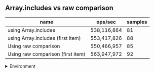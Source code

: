 ## Array.includes vs raw comparison

|name|ops/sec|samples|
|-|-|-|
|using Array.includes|538,116,864|81|
|using Array.includes (first item)|553,417,826|88|
|Using raw comparison|550,466,957|85|
|Using raw comparison (first item)|563,947,972|92|


<details>
<summary>Environment</summary>

* __Machine:__ linux x64 | 2 vCPUs | 6.8GB Mem
* __Run:__ Tue Oct 10 2023 20:56:39 GMT+0000 (Coordinated Universal Time)
</details>

<!--
{"environment":{"platform":"linux","arch":"x64","cpus":2,"totalMemory":6.759754180908203},"benchmarks":"[{\"timeStamp\":1696971383526,\"currentTarget\":{\"0\":{\"name\":\"using Array.includes\",\"options\":{\"async\":false,\"defer\":false,\"delay\":0.005,\"initCount\":1,\"maxTime\":5,\"minSamples\":5,\"minTime\":0.05},\"async\":false,\"defer\":false,\"delay\":0.005,\"initCount\":1,\"maxTime\":5,\"minSamples\":5,\"minTime\":0.05,\"id\":1,\"stats\":{\"moe\":3.861806252826359e-11,\"rme\":2.0781030716130764,\"sem\":1.97030931266651e-11,\"deviation\":1.773278381399859e-10,\"mean\":1.8583323924490074e-9,\"sample\":[2.7917858456614603e-9,2.183722758936738e-9,2.268505711214923e-9,2.4907210965854123e-9,2.1066994601143493e-9,1.9072312372191734e-9,1.8521038507967832e-9,1.898053801688345e-9,1.7587130337501725e-9,2.13848867103296e-9,1.801770512130351e-9,2.1310940244392096e-9,2.0728341402716176e-9,1.7559546366293121e-9,1.878953759224426e-9,1.8437480186705525e-9,1.781441136307184e-9,1.7757028234453554e-9,1.81309741323891e-9,1.809064252943712e-9,1.9000347565638163e-9,1.8193402669685491e-9,1.7262044261569108e-9,1.834850530897128e-9,1.7315767443286488e-9,1.8943001615603503e-9,1.8016026247816887e-9,1.8003170919191915e-9,1.8168259172444193e-9,1.8911791843285226e-9,1.838796426946633e-9,1.7737888713776956e-9,1.914885460709598e-9,1.8685762368660893e-9,1.9378802789820446e-9,1.924922076106185e-9,1.7760711811448855e-9,1.844319980234945e-9,1.8772517018418926e-9,1.919089143889627e-9,1.7726546080033898e-9,1.885834363450707e-9,1.792634966686341e-9,1.85540492996233e-9,1.896957087585618e-9,1.983261228554345e-9,1.7874848266494974e-9,1.7629846002780252e-9,1.7648750392352013e-9,1.8287516998483385e-9,1.826012247569686e-9,1.854489373189561e-9,1.7389105132191178e-9,1.729248582823843e-9,1.7116506472204235e-9,1.7063565573168882e-9,1.6848470550364706e-9,1.7492445887993939e-9,2.0686872219501613e-9,1.858917528085235e-9,1.6941388640101966e-9,1.7747654946553188e-9,1.6844891274939173e-9,1.7482779461003377e-9,1.723178516529908e-9,1.710545165410126e-9,1.7017516602590072e-9,1.7252289028307679e-9,1.7161443679867605e-9,2.0008678712149626e-9,1.8921749872137254e-9,1.9146386932087797e-9,2.0761060207022758e-9,1.788385557180712e-9,1.7469166188390365e-9,1.7336176556185204e-9,1.7035812907877646e-9,1.7010960825115505e-9,1.82110781735323e-9,1.7316810254359818e-9,1.7255232104123943e-9],\"variance\":3.144516217940104e-20},\"times\":{\"cycle\":0.05555910802843896,\"elapsed\":5.744,\"period\":1.8583323924490074e-9,\"timeStamp\":1696971377782},\"running\":false,\"count\":29897293,\"cycles\":9,\"hz\":538116864.3797613},\"1\":{\"name\":\"using Array.includes (first item)\",\"options\":{\"async\":false,\"defer\":false,\"delay\":0.005,\"initCount\":1,\"maxTime\":5,\"minSamples\":5,\"minTime\":0.05},\"async\":false,\"defer\":false,\"delay\":0.005,\"initCount\":1,\"maxTime\":5,\"minSamples\":5,\"minTime\":0.05,\"id\":2,\"stats\":{\"moe\":2.045498454988125e-11,\"rme\":1.132015307231743,\"sem\":1.043621660708227e-11,\"deviation\":9.790038969357937e-11,\"mean\":1.806952999593473e-9,\"sample\":[1.8775942808649157e-9,1.9431822970424838e-9,1.8108407957338118e-9,1.8454273634234503e-9,1.770276351158548e-9,1.8428023824849326e-9,1.7618519546589938e-9,2.0188430169280665e-9,1.838682967324288e-9,1.7845771616333562e-9,1.7872196072121895e-9,1.7879791265698883e-9,1.7862571270344688e-9,1.7619534875679235e-9,1.8252396041903517e-9,1.8282565770557957e-9,1.8232096459973407e-9,1.8003797919400678e-9,1.7661652486029394e-9,1.7688246960360847e-9,1.7570684074958806e-9,1.7874911087362595e-9,1.805924819560157e-9,1.8756079131035236e-9,1.8981314667278e-9,1.7651545919784351e-9,1.7573004287892022e-9,1.7817217434426281e-9,1.7553999371926155e-9,1.7166084453188512e-9,1.7529518986475974e-9,1.7331035828563694e-9,1.801198296499148e-9,1.7656096606213696e-9,1.785334372174465e-9,1.7476216203416841e-9,1.8394988781604536e-9,1.786149271771988e-9,1.7276931838892078e-9,1.727152110594967e-9,1.7736284396486193e-9,1.7239492879965057e-9,1.7639564497616569e-9,1.8340483353688568e-9,1.7787984098369872e-9,1.7802545753022166e-9,1.7924981745748052e-9,1.811782072202175e-9,1.7677404226837457e-9,1.7747606157287847e-9,1.999437418699989e-9,1.7460118262638067e-9,1.7199515709176895e-9,1.6995555691223721e-9,2.357070735188724e-9,1.7066225187016955e-9,1.7583923887843231e-9,2.0113337171154197e-9,1.7947625601326603e-9,1.7301779597111636e-9,1.8193233000267615e-9,1.6985469304852904e-9,1.7466363933692689e-9,1.738390477777972e-9,1.7892986917287924e-9,1.7431596442749511e-9,1.771627927931749e-9,1.9677863509594223e-9,1.7798604845132506e-9,1.7360025213795086e-9,1.7939443207826883e-9,1.919366285980531e-9,2.151597642388592e-9,1.90936700035358e-9,1.722760302727185e-9,1.950666646316442e-9,1.7779701846271931e-9,1.8452800230469638e-9,1.7972406564497184e-9,1.8641063411913145e-9,1.7428457409422823e-9,1.7611443781997124e-9,1.7790889683000382e-9,1.7452770807250563e-9,1.7221992577133003e-9,1.8050290259555206e-9,1.8370908832472976e-9,1.775238233726497e-9],\"variance\":9.584486302154702e-21},\"times\":{\"cycle\":0.05410439927089463,\"elapsed\":5.513,\"period\":1.806952999593473e-9,\"timeStamp\":1696971383544},\"running\":false,\"count\":29942339,\"cycles\":6,\"hz\":553417825.6019826},\"2\":{\"name\":\"Using raw comparison\",\"options\":{\"async\":false,\"defer\":false,\"delay\":0.005,\"initCount\":1,\"maxTime\":5,\"minSamples\":5,\"minTime\":0.05},\"async\":false,\"defer\":false,\"delay\":0.005,\"initCount\":1,\"maxTime\":5,\"minSamples\":5,\"minTime\":0.05,\"id\":3,\"stats\":{\"moe\":2.495954634322969e-11,\"rme\":1.373940553217305,\"sem\":1.2734462420015149e-11,\"deviation\":1.1740594242105523e-10,\"mean\":1.8166394670266378e-9,\"sample\":[1.765222125699439e-9,1.7368895304249313e-9,2.0037941878819627e-9,2.0921887870225367e-9,1.7855464653329902e-9,1.7488936907915534e-9,1.8406571966621505e-9,1.9415648185881413e-9,1.961940920439567e-9,1.8023355320446215e-9,1.789859494449794e-9,1.742132936062979e-9,1.7219784319357541e-9,1.7661708030160618e-9,1.7115934406593958e-9,1.7227503302925865e-9,1.7811158093386576e-9,1.9061812634289486e-9,1.8071531310662666e-9,1.7662490129817323e-9,1.7762395199921163e-9,1.7873692401633201e-9,1.9254448540341907e-9,1.765242484727889e-9,1.6902986860304519e-9,1.746568562651914e-9,1.7306320259454018e-9,1.8487874152351928e-9,2.0904427230356468e-9,1.743047922088831e-9,1.7156057602754373e-9,1.7615982083724186e-9,1.7801016090044544e-9,1.7997461950168685e-9,1.8346814603558558e-9,1.8843116794801816e-9,1.793913064430791e-9,1.8143340580920252e-9,1.8757209296410686e-9,1.8134806789952617e-9,1.7904660487309582e-9,2.0310504159637442e-9,1.7452901672991155e-9,1.7033872791630594e-9,1.736510494895972e-9,1.7948564517054854e-9,1.6862298346119301e-9,1.7025188582613217e-9,1.7251854318358379e-9,1.7683718889623777e-9,2.4557087891694633e-9,1.7619018633908798e-9,1.7126978508197404e-9,1.7495001526178435e-9,1.755114745433371e-9,1.8385878215782804e-9,1.8416263401289943e-9,1.8641146008410925e-9,2.008377699075131e-9,1.7571690588905392e-9,1.660897881719817e-9,1.7146002069737074e-9,1.7063269062979285e-9,1.7689795860671171e-9,1.953106557507533e-9,1.8707729134340098e-9,1.9972805224292746e-9,1.814326010076807e-9,1.802508877496917e-9,1.964497674600791e-9,1.9512075040552223e-9,1.8330854875920471e-9,1.7358895869846077e-9,1.811175232696799e-9,1.7312393500256719e-9,1.7102505158654852e-9,1.8133616542202152e-9,1.8518218461956939e-9,1.7929045550266758e-9,1.7774015413444414e-9,1.797135348875275e-9,1.7615848040318854e-9,1.9945392800546346e-9,1.7818503135023494e-9,1.817159761124837e-9],\"variance\":1.3784155315776133e-20},\"times\":{\"cycle\":0.05500464940938356,\"elapsed\":5.391,\"period\":1.8166394670266378e-9,\"timeStamp\":1696971389057},\"running\":false,\"count\":30278242,\"cycles\":6,\"hz\":550466957.3411491},\"3\":{\"name\":\"Using raw comparison (first item)\",\"options\":{\"async\":false,\"defer\":false,\"delay\":0.005,\"initCount\":1,\"maxTime\":5,\"minSamples\":5,\"minTime\":0.05},\"async\":false,\"defer\":false,\"delay\":0.005,\"initCount\":1,\"maxTime\":5,\"minSamples\":5,\"minTime\":0.05,\"id\":4,\"stats\":{\"moe\":1.4961078472244935e-11,\"rme\":0.8437269866584026,\"sem\":7.633203302165783e-12,\"deviation\":7.321511404076282e-11,\"mean\":1.7732132204871844e-9,\"sample\":[2.051959965451323e-9,1.976614696870466e-9,1.7684443970825364e-9,1.7091738527794526e-9,1.757911812722263e-9,1.6944751135870882e-9,1.7168731732194216e-9,1.808819873122181e-9,1.7704806056334801e-9,1.6789022926661395e-9,1.7727980608647555e-9,1.706719056200709e-9,1.7732200648441383e-9,1.7658355477853449e-9,1.7818236412516742e-9,1.738993301653843e-9,1.74545685137409e-9,1.7511602179082399e-9,1.7487355285890365e-9,1.6916251048060831e-9,1.6948468494946469e-9,1.7491340897634379e-9,1.7658823999055859e-9,1.7151919892050572e-9,1.777915357274376e-9,1.728644910761279e-9,1.7004497133748704e-9,1.896309091106376e-9,1.898053905591404e-9,1.6880684963932238e-9,1.6841467830376437e-9,1.7421949525095658e-9,1.7859797491673449e-9,1.8551800628454716e-9,1.7451688397700356e-9,1.691481099004056e-9,1.7294252212699382e-9,1.7691007956220094e-9,1.8262915947363267e-9,1.717683657967064e-9,1.7867801535088453e-9,1.7873796195219356e-9,1.940254604937162e-9,1.7463778522023577e-9,1.8774676063971797e-9,1.7260030405987854e-9,1.8250274247328559e-9,1.8177466923206862e-9,1.8347462088630681e-9,1.8448970103993622e-9,1.9164685303116138e-9,1.8655436245818305e-9,1.7023468726025546e-9,1.887472861604262e-9,1.683612555001844e-9,1.8297930455780373e-9,1.7373438993850885e-9,1.7738848693036831e-9,1.8710158785485874e-9,1.7990492134135174e-9,1.8355968477866708e-9,1.7651439515486785e-9,1.8336142562796913e-9,1.7321428786719638e-9,1.789564857333117e-9,1.7339011225352738e-9,1.982835613559158e-9,1.7235594295869899e-9,1.762340828377636e-9,1.719101914178704e-9,1.718572743090836e-9,1.7203745235919681e-9,1.7984966665001111e-9,1.7358033387108894e-9,1.6903172642059045e-9,1.7956399597748258e-9,1.8229242367391085e-9,1.7468450003261899e-9,1.7428396296465482e-9,1.8658986156286884e-9,1.7734293756028986e-9,1.7303042929670112e-9,1.762501579040364e-9,1.6958162764600616e-9,1.7386667433804553e-9,1.6954948086243265e-9,1.7788447305329943e-9,1.726586933891424e-9,1.7146544456868388e-9,1.7688144585040249e-9,1.701733977211182e-9,1.7088707038213245e-9],\"variance\":5.360452924001904e-21},\"times\":{\"cycle\":0.05294798362813104,\"elapsed\":5.473,\"period\":1.7732132204871844e-9,\"timeStamp\":1696971394448},\"running\":false,\"count\":29859908,\"cycles\":6,\"hz\":563947972.2158023},\"options\":{},\"events\":{\"start\":[null],\"cycle\":[null,null],\"complete\":[null,null]},\"length\":4,\"running\":false},\"type\":\"cycle\",\"target\":{\"name\":\"using Array.includes\",\"options\":{\"async\":false,\"defer\":false,\"delay\":0.005,\"initCount\":1,\"maxTime\":5,\"minSamples\":5,\"minTime\":0.05},\"async\":false,\"defer\":false,\"delay\":0.005,\"initCount\":1,\"maxTime\":5,\"minSamples\":5,\"minTime\":0.05,\"id\":1,\"stats\":{\"moe\":3.861806252826359e-11,\"rme\":2.0781030716130764,\"sem\":1.97030931266651e-11,\"deviation\":1.773278381399859e-10,\"mean\":1.8583323924490074e-9,\"sample\":[2.7917858456614603e-9,2.183722758936738e-9,2.268505711214923e-9,2.4907210965854123e-9,2.1066994601143493e-9,1.9072312372191734e-9,1.8521038507967832e-9,1.898053801688345e-9,1.7587130337501725e-9,2.13848867103296e-9,1.801770512130351e-9,2.1310940244392096e-9,2.0728341402716176e-9,1.7559546366293121e-9,1.878953759224426e-9,1.8437480186705525e-9,1.781441136307184e-9,1.7757028234453554e-9,1.81309741323891e-9,1.809064252943712e-9,1.9000347565638163e-9,1.8193402669685491e-9,1.7262044261569108e-9,1.834850530897128e-9,1.7315767443286488e-9,1.8943001615603503e-9,1.8016026247816887e-9,1.8003170919191915e-9,1.8168259172444193e-9,1.8911791843285226e-9,1.838796426946633e-9,1.7737888713776956e-9,1.914885460709598e-9,1.8685762368660893e-9,1.9378802789820446e-9,1.924922076106185e-9,1.7760711811448855e-9,1.844319980234945e-9,1.8772517018418926e-9,1.919089143889627e-9,1.7726546080033898e-9,1.885834363450707e-9,1.792634966686341e-9,1.85540492996233e-9,1.896957087585618e-9,1.983261228554345e-9,1.7874848266494974e-9,1.7629846002780252e-9,1.7648750392352013e-9,1.8287516998483385e-9,1.826012247569686e-9,1.854489373189561e-9,1.7389105132191178e-9,1.729248582823843e-9,1.7116506472204235e-9,1.7063565573168882e-9,1.6848470550364706e-9,1.7492445887993939e-9,2.0686872219501613e-9,1.858917528085235e-9,1.6941388640101966e-9,1.7747654946553188e-9,1.6844891274939173e-9,1.7482779461003377e-9,1.723178516529908e-9,1.710545165410126e-9,1.7017516602590072e-9,1.7252289028307679e-9,1.7161443679867605e-9,2.0008678712149626e-9,1.8921749872137254e-9,1.9146386932087797e-9,2.0761060207022758e-9,1.788385557180712e-9,1.7469166188390365e-9,1.7336176556185204e-9,1.7035812907877646e-9,1.7010960825115505e-9,1.82110781735323e-9,1.7316810254359818e-9,1.7255232104123943e-9],\"variance\":3.144516217940104e-20},\"times\":{\"cycle\":0.05555910802843896,\"elapsed\":5.744,\"period\":1.8583323924490074e-9,\"timeStamp\":1696971377782},\"running\":false,\"count\":29897293,\"cycles\":9,\"hz\":538116864.3797613},\"aborted\":false},{\"timeStamp\":1696971389057,\"currentTarget\":{\"0\":{\"name\":\"using Array.includes\",\"options\":{\"async\":false,\"defer\":false,\"delay\":0.005,\"initCount\":1,\"maxTime\":5,\"minSamples\":5,\"minTime\":0.05},\"async\":false,\"defer\":false,\"delay\":0.005,\"initCount\":1,\"maxTime\":5,\"minSamples\":5,\"minTime\":0.05,\"id\":1,\"stats\":{\"moe\":3.861806252826359e-11,\"rme\":2.0781030716130764,\"sem\":1.97030931266651e-11,\"deviation\":1.773278381399859e-10,\"mean\":1.8583323924490074e-9,\"sample\":[2.7917858456614603e-9,2.183722758936738e-9,2.268505711214923e-9,2.4907210965854123e-9,2.1066994601143493e-9,1.9072312372191734e-9,1.8521038507967832e-9,1.898053801688345e-9,1.7587130337501725e-9,2.13848867103296e-9,1.801770512130351e-9,2.1310940244392096e-9,2.0728341402716176e-9,1.7559546366293121e-9,1.878953759224426e-9,1.8437480186705525e-9,1.781441136307184e-9,1.7757028234453554e-9,1.81309741323891e-9,1.809064252943712e-9,1.9000347565638163e-9,1.8193402669685491e-9,1.7262044261569108e-9,1.834850530897128e-9,1.7315767443286488e-9,1.8943001615603503e-9,1.8016026247816887e-9,1.8003170919191915e-9,1.8168259172444193e-9,1.8911791843285226e-9,1.838796426946633e-9,1.7737888713776956e-9,1.914885460709598e-9,1.8685762368660893e-9,1.9378802789820446e-9,1.924922076106185e-9,1.7760711811448855e-9,1.844319980234945e-9,1.8772517018418926e-9,1.919089143889627e-9,1.7726546080033898e-9,1.885834363450707e-9,1.792634966686341e-9,1.85540492996233e-9,1.896957087585618e-9,1.983261228554345e-9,1.7874848266494974e-9,1.7629846002780252e-9,1.7648750392352013e-9,1.8287516998483385e-9,1.826012247569686e-9,1.854489373189561e-9,1.7389105132191178e-9,1.729248582823843e-9,1.7116506472204235e-9,1.7063565573168882e-9,1.6848470550364706e-9,1.7492445887993939e-9,2.0686872219501613e-9,1.858917528085235e-9,1.6941388640101966e-9,1.7747654946553188e-9,1.6844891274939173e-9,1.7482779461003377e-9,1.723178516529908e-9,1.710545165410126e-9,1.7017516602590072e-9,1.7252289028307679e-9,1.7161443679867605e-9,2.0008678712149626e-9,1.8921749872137254e-9,1.9146386932087797e-9,2.0761060207022758e-9,1.788385557180712e-9,1.7469166188390365e-9,1.7336176556185204e-9,1.7035812907877646e-9,1.7010960825115505e-9,1.82110781735323e-9,1.7316810254359818e-9,1.7255232104123943e-9],\"variance\":3.144516217940104e-20},\"times\":{\"cycle\":0.05555910802843896,\"elapsed\":5.744,\"period\":1.8583323924490074e-9,\"timeStamp\":1696971377782},\"running\":false,\"count\":29897293,\"cycles\":9,\"hz\":538116864.3797613},\"1\":{\"name\":\"using Array.includes (first item)\",\"options\":{\"async\":false,\"defer\":false,\"delay\":0.005,\"initCount\":1,\"maxTime\":5,\"minSamples\":5,\"minTime\":0.05},\"async\":false,\"defer\":false,\"delay\":0.005,\"initCount\":1,\"maxTime\":5,\"minSamples\":5,\"minTime\":0.05,\"id\":2,\"stats\":{\"moe\":2.045498454988125e-11,\"rme\":1.132015307231743,\"sem\":1.043621660708227e-11,\"deviation\":9.790038969357937e-11,\"mean\":1.806952999593473e-9,\"sample\":[1.8775942808649157e-9,1.9431822970424838e-9,1.8108407957338118e-9,1.8454273634234503e-9,1.770276351158548e-9,1.8428023824849326e-9,1.7618519546589938e-9,2.0188430169280665e-9,1.838682967324288e-9,1.7845771616333562e-9,1.7872196072121895e-9,1.7879791265698883e-9,1.7862571270344688e-9,1.7619534875679235e-9,1.8252396041903517e-9,1.8282565770557957e-9,1.8232096459973407e-9,1.8003797919400678e-9,1.7661652486029394e-9,1.7688246960360847e-9,1.7570684074958806e-9,1.7874911087362595e-9,1.805924819560157e-9,1.8756079131035236e-9,1.8981314667278e-9,1.7651545919784351e-9,1.7573004287892022e-9,1.7817217434426281e-9,1.7553999371926155e-9,1.7166084453188512e-9,1.7529518986475974e-9,1.7331035828563694e-9,1.801198296499148e-9,1.7656096606213696e-9,1.785334372174465e-9,1.7476216203416841e-9,1.8394988781604536e-9,1.786149271771988e-9,1.7276931838892078e-9,1.727152110594967e-9,1.7736284396486193e-9,1.7239492879965057e-9,1.7639564497616569e-9,1.8340483353688568e-9,1.7787984098369872e-9,1.7802545753022166e-9,1.7924981745748052e-9,1.811782072202175e-9,1.7677404226837457e-9,1.7747606157287847e-9,1.999437418699989e-9,1.7460118262638067e-9,1.7199515709176895e-9,1.6995555691223721e-9,2.357070735188724e-9,1.7066225187016955e-9,1.7583923887843231e-9,2.0113337171154197e-9,1.7947625601326603e-9,1.7301779597111636e-9,1.8193233000267615e-9,1.6985469304852904e-9,1.7466363933692689e-9,1.738390477777972e-9,1.7892986917287924e-9,1.7431596442749511e-9,1.771627927931749e-9,1.9677863509594223e-9,1.7798604845132506e-9,1.7360025213795086e-9,1.7939443207826883e-9,1.919366285980531e-9,2.151597642388592e-9,1.90936700035358e-9,1.722760302727185e-9,1.950666646316442e-9,1.7779701846271931e-9,1.8452800230469638e-9,1.7972406564497184e-9,1.8641063411913145e-9,1.7428457409422823e-9,1.7611443781997124e-9,1.7790889683000382e-9,1.7452770807250563e-9,1.7221992577133003e-9,1.8050290259555206e-9,1.8370908832472976e-9,1.775238233726497e-9],\"variance\":9.584486302154702e-21},\"times\":{\"cycle\":0.05410439927089463,\"elapsed\":5.513,\"period\":1.806952999593473e-9,\"timeStamp\":1696971383544},\"running\":false,\"count\":29942339,\"cycles\":6,\"hz\":553417825.6019826},\"2\":{\"name\":\"Using raw comparison\",\"options\":{\"async\":false,\"defer\":false,\"delay\":0.005,\"initCount\":1,\"maxTime\":5,\"minSamples\":5,\"minTime\":0.05},\"async\":false,\"defer\":false,\"delay\":0.005,\"initCount\":1,\"maxTime\":5,\"minSamples\":5,\"minTime\":0.05,\"id\":3,\"stats\":{\"moe\":2.495954634322969e-11,\"rme\":1.373940553217305,\"sem\":1.2734462420015149e-11,\"deviation\":1.1740594242105523e-10,\"mean\":1.8166394670266378e-9,\"sample\":[1.765222125699439e-9,1.7368895304249313e-9,2.0037941878819627e-9,2.0921887870225367e-9,1.7855464653329902e-9,1.7488936907915534e-9,1.8406571966621505e-9,1.9415648185881413e-9,1.961940920439567e-9,1.8023355320446215e-9,1.789859494449794e-9,1.742132936062979e-9,1.7219784319357541e-9,1.7661708030160618e-9,1.7115934406593958e-9,1.7227503302925865e-9,1.7811158093386576e-9,1.9061812634289486e-9,1.8071531310662666e-9,1.7662490129817323e-9,1.7762395199921163e-9,1.7873692401633201e-9,1.9254448540341907e-9,1.765242484727889e-9,1.6902986860304519e-9,1.746568562651914e-9,1.7306320259454018e-9,1.8487874152351928e-9,2.0904427230356468e-9,1.743047922088831e-9,1.7156057602754373e-9,1.7615982083724186e-9,1.7801016090044544e-9,1.7997461950168685e-9,1.8346814603558558e-9,1.8843116794801816e-9,1.793913064430791e-9,1.8143340580920252e-9,1.8757209296410686e-9,1.8134806789952617e-9,1.7904660487309582e-9,2.0310504159637442e-9,1.7452901672991155e-9,1.7033872791630594e-9,1.736510494895972e-9,1.7948564517054854e-9,1.6862298346119301e-9,1.7025188582613217e-9,1.7251854318358379e-9,1.7683718889623777e-9,2.4557087891694633e-9,1.7619018633908798e-9,1.7126978508197404e-9,1.7495001526178435e-9,1.755114745433371e-9,1.8385878215782804e-9,1.8416263401289943e-9,1.8641146008410925e-9,2.008377699075131e-9,1.7571690588905392e-9,1.660897881719817e-9,1.7146002069737074e-9,1.7063269062979285e-9,1.7689795860671171e-9,1.953106557507533e-9,1.8707729134340098e-9,1.9972805224292746e-9,1.814326010076807e-9,1.802508877496917e-9,1.964497674600791e-9,1.9512075040552223e-9,1.8330854875920471e-9,1.7358895869846077e-9,1.811175232696799e-9,1.7312393500256719e-9,1.7102505158654852e-9,1.8133616542202152e-9,1.8518218461956939e-9,1.7929045550266758e-9,1.7774015413444414e-9,1.797135348875275e-9,1.7615848040318854e-9,1.9945392800546346e-9,1.7818503135023494e-9,1.817159761124837e-9],\"variance\":1.3784155315776133e-20},\"times\":{\"cycle\":0.05500464940938356,\"elapsed\":5.391,\"period\":1.8166394670266378e-9,\"timeStamp\":1696971389057},\"running\":false,\"count\":30278242,\"cycles\":6,\"hz\":550466957.3411491},\"3\":{\"name\":\"Using raw comparison (first item)\",\"options\":{\"async\":false,\"defer\":false,\"delay\":0.005,\"initCount\":1,\"maxTime\":5,\"minSamples\":5,\"minTime\":0.05},\"async\":false,\"defer\":false,\"delay\":0.005,\"initCount\":1,\"maxTime\":5,\"minSamples\":5,\"minTime\":0.05,\"id\":4,\"stats\":{\"moe\":1.4961078472244935e-11,\"rme\":0.8437269866584026,\"sem\":7.633203302165783e-12,\"deviation\":7.321511404076282e-11,\"mean\":1.7732132204871844e-9,\"sample\":[2.051959965451323e-9,1.976614696870466e-9,1.7684443970825364e-9,1.7091738527794526e-9,1.757911812722263e-9,1.6944751135870882e-9,1.7168731732194216e-9,1.808819873122181e-9,1.7704806056334801e-9,1.6789022926661395e-9,1.7727980608647555e-9,1.706719056200709e-9,1.7732200648441383e-9,1.7658355477853449e-9,1.7818236412516742e-9,1.738993301653843e-9,1.74545685137409e-9,1.7511602179082399e-9,1.7487355285890365e-9,1.6916251048060831e-9,1.6948468494946469e-9,1.7491340897634379e-9,1.7658823999055859e-9,1.7151919892050572e-9,1.777915357274376e-9,1.728644910761279e-9,1.7004497133748704e-9,1.896309091106376e-9,1.898053905591404e-9,1.6880684963932238e-9,1.6841467830376437e-9,1.7421949525095658e-9,1.7859797491673449e-9,1.8551800628454716e-9,1.7451688397700356e-9,1.691481099004056e-9,1.7294252212699382e-9,1.7691007956220094e-9,1.8262915947363267e-9,1.717683657967064e-9,1.7867801535088453e-9,1.7873796195219356e-9,1.940254604937162e-9,1.7463778522023577e-9,1.8774676063971797e-9,1.7260030405987854e-9,1.8250274247328559e-9,1.8177466923206862e-9,1.8347462088630681e-9,1.8448970103993622e-9,1.9164685303116138e-9,1.8655436245818305e-9,1.7023468726025546e-9,1.887472861604262e-9,1.683612555001844e-9,1.8297930455780373e-9,1.7373438993850885e-9,1.7738848693036831e-9,1.8710158785485874e-9,1.7990492134135174e-9,1.8355968477866708e-9,1.7651439515486785e-9,1.8336142562796913e-9,1.7321428786719638e-9,1.789564857333117e-9,1.7339011225352738e-9,1.982835613559158e-9,1.7235594295869899e-9,1.762340828377636e-9,1.719101914178704e-9,1.718572743090836e-9,1.7203745235919681e-9,1.7984966665001111e-9,1.7358033387108894e-9,1.6903172642059045e-9,1.7956399597748258e-9,1.8229242367391085e-9,1.7468450003261899e-9,1.7428396296465482e-9,1.8658986156286884e-9,1.7734293756028986e-9,1.7303042929670112e-9,1.762501579040364e-9,1.6958162764600616e-9,1.7386667433804553e-9,1.6954948086243265e-9,1.7788447305329943e-9,1.726586933891424e-9,1.7146544456868388e-9,1.7688144585040249e-9,1.701733977211182e-9,1.7088707038213245e-9],\"variance\":5.360452924001904e-21},\"times\":{\"cycle\":0.05294798362813104,\"elapsed\":5.473,\"period\":1.7732132204871844e-9,\"timeStamp\":1696971394448},\"running\":false,\"count\":29859908,\"cycles\":6,\"hz\":563947972.2158023},\"options\":{},\"events\":{\"start\":[null],\"cycle\":[null,null],\"complete\":[null,null]},\"length\":4,\"running\":false},\"type\":\"cycle\",\"target\":{\"name\":\"using Array.includes (first item)\",\"options\":{\"async\":false,\"defer\":false,\"delay\":0.005,\"initCount\":1,\"maxTime\":5,\"minSamples\":5,\"minTime\":0.05},\"async\":false,\"defer\":false,\"delay\":0.005,\"initCount\":1,\"maxTime\":5,\"minSamples\":5,\"minTime\":0.05,\"id\":2,\"stats\":{\"moe\":2.045498454988125e-11,\"rme\":1.132015307231743,\"sem\":1.043621660708227e-11,\"deviation\":9.790038969357937e-11,\"mean\":1.806952999593473e-9,\"sample\":[1.8775942808649157e-9,1.9431822970424838e-9,1.8108407957338118e-9,1.8454273634234503e-9,1.770276351158548e-9,1.8428023824849326e-9,1.7618519546589938e-9,2.0188430169280665e-9,1.838682967324288e-9,1.7845771616333562e-9,1.7872196072121895e-9,1.7879791265698883e-9,1.7862571270344688e-9,1.7619534875679235e-9,1.8252396041903517e-9,1.8282565770557957e-9,1.8232096459973407e-9,1.8003797919400678e-9,1.7661652486029394e-9,1.7688246960360847e-9,1.7570684074958806e-9,1.7874911087362595e-9,1.805924819560157e-9,1.8756079131035236e-9,1.8981314667278e-9,1.7651545919784351e-9,1.7573004287892022e-9,1.7817217434426281e-9,1.7553999371926155e-9,1.7166084453188512e-9,1.7529518986475974e-9,1.7331035828563694e-9,1.801198296499148e-9,1.7656096606213696e-9,1.785334372174465e-9,1.7476216203416841e-9,1.8394988781604536e-9,1.786149271771988e-9,1.7276931838892078e-9,1.727152110594967e-9,1.7736284396486193e-9,1.7239492879965057e-9,1.7639564497616569e-9,1.8340483353688568e-9,1.7787984098369872e-9,1.7802545753022166e-9,1.7924981745748052e-9,1.811782072202175e-9,1.7677404226837457e-9,1.7747606157287847e-9,1.999437418699989e-9,1.7460118262638067e-9,1.7199515709176895e-9,1.6995555691223721e-9,2.357070735188724e-9,1.7066225187016955e-9,1.7583923887843231e-9,2.0113337171154197e-9,1.7947625601326603e-9,1.7301779597111636e-9,1.8193233000267615e-9,1.6985469304852904e-9,1.7466363933692689e-9,1.738390477777972e-9,1.7892986917287924e-9,1.7431596442749511e-9,1.771627927931749e-9,1.9677863509594223e-9,1.7798604845132506e-9,1.7360025213795086e-9,1.7939443207826883e-9,1.919366285980531e-9,2.151597642388592e-9,1.90936700035358e-9,1.722760302727185e-9,1.950666646316442e-9,1.7779701846271931e-9,1.8452800230469638e-9,1.7972406564497184e-9,1.8641063411913145e-9,1.7428457409422823e-9,1.7611443781997124e-9,1.7790889683000382e-9,1.7452770807250563e-9,1.7221992577133003e-9,1.8050290259555206e-9,1.8370908832472976e-9,1.775238233726497e-9],\"variance\":9.584486302154702e-21},\"times\":{\"cycle\":0.05410439927089463,\"elapsed\":5.513,\"period\":1.806952999593473e-9,\"timeStamp\":1696971383544},\"running\":false,\"count\":29942339,\"cycles\":6,\"hz\":553417825.6019826},\"aborted\":false},{\"timeStamp\":1696971394448,\"currentTarget\":{\"0\":{\"name\":\"using Array.includes\",\"options\":{\"async\":false,\"defer\":false,\"delay\":0.005,\"initCount\":1,\"maxTime\":5,\"minSamples\":5,\"minTime\":0.05},\"async\":false,\"defer\":false,\"delay\":0.005,\"initCount\":1,\"maxTime\":5,\"minSamples\":5,\"minTime\":0.05,\"id\":1,\"stats\":{\"moe\":3.861806252826359e-11,\"rme\":2.0781030716130764,\"sem\":1.97030931266651e-11,\"deviation\":1.773278381399859e-10,\"mean\":1.8583323924490074e-9,\"sample\":[2.7917858456614603e-9,2.183722758936738e-9,2.268505711214923e-9,2.4907210965854123e-9,2.1066994601143493e-9,1.9072312372191734e-9,1.8521038507967832e-9,1.898053801688345e-9,1.7587130337501725e-9,2.13848867103296e-9,1.801770512130351e-9,2.1310940244392096e-9,2.0728341402716176e-9,1.7559546366293121e-9,1.878953759224426e-9,1.8437480186705525e-9,1.781441136307184e-9,1.7757028234453554e-9,1.81309741323891e-9,1.809064252943712e-9,1.9000347565638163e-9,1.8193402669685491e-9,1.7262044261569108e-9,1.834850530897128e-9,1.7315767443286488e-9,1.8943001615603503e-9,1.8016026247816887e-9,1.8003170919191915e-9,1.8168259172444193e-9,1.8911791843285226e-9,1.838796426946633e-9,1.7737888713776956e-9,1.914885460709598e-9,1.8685762368660893e-9,1.9378802789820446e-9,1.924922076106185e-9,1.7760711811448855e-9,1.844319980234945e-9,1.8772517018418926e-9,1.919089143889627e-9,1.7726546080033898e-9,1.885834363450707e-9,1.792634966686341e-9,1.85540492996233e-9,1.896957087585618e-9,1.983261228554345e-9,1.7874848266494974e-9,1.7629846002780252e-9,1.7648750392352013e-9,1.8287516998483385e-9,1.826012247569686e-9,1.854489373189561e-9,1.7389105132191178e-9,1.729248582823843e-9,1.7116506472204235e-9,1.7063565573168882e-9,1.6848470550364706e-9,1.7492445887993939e-9,2.0686872219501613e-9,1.858917528085235e-9,1.6941388640101966e-9,1.7747654946553188e-9,1.6844891274939173e-9,1.7482779461003377e-9,1.723178516529908e-9,1.710545165410126e-9,1.7017516602590072e-9,1.7252289028307679e-9,1.7161443679867605e-9,2.0008678712149626e-9,1.8921749872137254e-9,1.9146386932087797e-9,2.0761060207022758e-9,1.788385557180712e-9,1.7469166188390365e-9,1.7336176556185204e-9,1.7035812907877646e-9,1.7010960825115505e-9,1.82110781735323e-9,1.7316810254359818e-9,1.7255232104123943e-9],\"variance\":3.144516217940104e-20},\"times\":{\"cycle\":0.05555910802843896,\"elapsed\":5.744,\"period\":1.8583323924490074e-9,\"timeStamp\":1696971377782},\"running\":false,\"count\":29897293,\"cycles\":9,\"hz\":538116864.3797613},\"1\":{\"name\":\"using Array.includes (first item)\",\"options\":{\"async\":false,\"defer\":false,\"delay\":0.005,\"initCount\":1,\"maxTime\":5,\"minSamples\":5,\"minTime\":0.05},\"async\":false,\"defer\":false,\"delay\":0.005,\"initCount\":1,\"maxTime\":5,\"minSamples\":5,\"minTime\":0.05,\"id\":2,\"stats\":{\"moe\":2.045498454988125e-11,\"rme\":1.132015307231743,\"sem\":1.043621660708227e-11,\"deviation\":9.790038969357937e-11,\"mean\":1.806952999593473e-9,\"sample\":[1.8775942808649157e-9,1.9431822970424838e-9,1.8108407957338118e-9,1.8454273634234503e-9,1.770276351158548e-9,1.8428023824849326e-9,1.7618519546589938e-9,2.0188430169280665e-9,1.838682967324288e-9,1.7845771616333562e-9,1.7872196072121895e-9,1.7879791265698883e-9,1.7862571270344688e-9,1.7619534875679235e-9,1.8252396041903517e-9,1.8282565770557957e-9,1.8232096459973407e-9,1.8003797919400678e-9,1.7661652486029394e-9,1.7688246960360847e-9,1.7570684074958806e-9,1.7874911087362595e-9,1.805924819560157e-9,1.8756079131035236e-9,1.8981314667278e-9,1.7651545919784351e-9,1.7573004287892022e-9,1.7817217434426281e-9,1.7553999371926155e-9,1.7166084453188512e-9,1.7529518986475974e-9,1.7331035828563694e-9,1.801198296499148e-9,1.7656096606213696e-9,1.785334372174465e-9,1.7476216203416841e-9,1.8394988781604536e-9,1.786149271771988e-9,1.7276931838892078e-9,1.727152110594967e-9,1.7736284396486193e-9,1.7239492879965057e-9,1.7639564497616569e-9,1.8340483353688568e-9,1.7787984098369872e-9,1.7802545753022166e-9,1.7924981745748052e-9,1.811782072202175e-9,1.7677404226837457e-9,1.7747606157287847e-9,1.999437418699989e-9,1.7460118262638067e-9,1.7199515709176895e-9,1.6995555691223721e-9,2.357070735188724e-9,1.7066225187016955e-9,1.7583923887843231e-9,2.0113337171154197e-9,1.7947625601326603e-9,1.7301779597111636e-9,1.8193233000267615e-9,1.6985469304852904e-9,1.7466363933692689e-9,1.738390477777972e-9,1.7892986917287924e-9,1.7431596442749511e-9,1.771627927931749e-9,1.9677863509594223e-9,1.7798604845132506e-9,1.7360025213795086e-9,1.7939443207826883e-9,1.919366285980531e-9,2.151597642388592e-9,1.90936700035358e-9,1.722760302727185e-9,1.950666646316442e-9,1.7779701846271931e-9,1.8452800230469638e-9,1.7972406564497184e-9,1.8641063411913145e-9,1.7428457409422823e-9,1.7611443781997124e-9,1.7790889683000382e-9,1.7452770807250563e-9,1.7221992577133003e-9,1.8050290259555206e-9,1.8370908832472976e-9,1.775238233726497e-9],\"variance\":9.584486302154702e-21},\"times\":{\"cycle\":0.05410439927089463,\"elapsed\":5.513,\"period\":1.806952999593473e-9,\"timeStamp\":1696971383544},\"running\":false,\"count\":29942339,\"cycles\":6,\"hz\":553417825.6019826},\"2\":{\"name\":\"Using raw comparison\",\"options\":{\"async\":false,\"defer\":false,\"delay\":0.005,\"initCount\":1,\"maxTime\":5,\"minSamples\":5,\"minTime\":0.05},\"async\":false,\"defer\":false,\"delay\":0.005,\"initCount\":1,\"maxTime\":5,\"minSamples\":5,\"minTime\":0.05,\"id\":3,\"stats\":{\"moe\":2.495954634322969e-11,\"rme\":1.373940553217305,\"sem\":1.2734462420015149e-11,\"deviation\":1.1740594242105523e-10,\"mean\":1.8166394670266378e-9,\"sample\":[1.765222125699439e-9,1.7368895304249313e-9,2.0037941878819627e-9,2.0921887870225367e-9,1.7855464653329902e-9,1.7488936907915534e-9,1.8406571966621505e-9,1.9415648185881413e-9,1.961940920439567e-9,1.8023355320446215e-9,1.789859494449794e-9,1.742132936062979e-9,1.7219784319357541e-9,1.7661708030160618e-9,1.7115934406593958e-9,1.7227503302925865e-9,1.7811158093386576e-9,1.9061812634289486e-9,1.8071531310662666e-9,1.7662490129817323e-9,1.7762395199921163e-9,1.7873692401633201e-9,1.9254448540341907e-9,1.765242484727889e-9,1.6902986860304519e-9,1.746568562651914e-9,1.7306320259454018e-9,1.8487874152351928e-9,2.0904427230356468e-9,1.743047922088831e-9,1.7156057602754373e-9,1.7615982083724186e-9,1.7801016090044544e-9,1.7997461950168685e-9,1.8346814603558558e-9,1.8843116794801816e-9,1.793913064430791e-9,1.8143340580920252e-9,1.8757209296410686e-9,1.8134806789952617e-9,1.7904660487309582e-9,2.0310504159637442e-9,1.7452901672991155e-9,1.7033872791630594e-9,1.736510494895972e-9,1.7948564517054854e-9,1.6862298346119301e-9,1.7025188582613217e-9,1.7251854318358379e-9,1.7683718889623777e-9,2.4557087891694633e-9,1.7619018633908798e-9,1.7126978508197404e-9,1.7495001526178435e-9,1.755114745433371e-9,1.8385878215782804e-9,1.8416263401289943e-9,1.8641146008410925e-9,2.008377699075131e-9,1.7571690588905392e-9,1.660897881719817e-9,1.7146002069737074e-9,1.7063269062979285e-9,1.7689795860671171e-9,1.953106557507533e-9,1.8707729134340098e-9,1.9972805224292746e-9,1.814326010076807e-9,1.802508877496917e-9,1.964497674600791e-9,1.9512075040552223e-9,1.8330854875920471e-9,1.7358895869846077e-9,1.811175232696799e-9,1.7312393500256719e-9,1.7102505158654852e-9,1.8133616542202152e-9,1.8518218461956939e-9,1.7929045550266758e-9,1.7774015413444414e-9,1.797135348875275e-9,1.7615848040318854e-9,1.9945392800546346e-9,1.7818503135023494e-9,1.817159761124837e-9],\"variance\":1.3784155315776133e-20},\"times\":{\"cycle\":0.05500464940938356,\"elapsed\":5.391,\"period\":1.8166394670266378e-9,\"timeStamp\":1696971389057},\"running\":false,\"count\":30278242,\"cycles\":6,\"hz\":550466957.3411491},\"3\":{\"name\":\"Using raw comparison (first item)\",\"options\":{\"async\":false,\"defer\":false,\"delay\":0.005,\"initCount\":1,\"maxTime\":5,\"minSamples\":5,\"minTime\":0.05},\"async\":false,\"defer\":false,\"delay\":0.005,\"initCount\":1,\"maxTime\":5,\"minSamples\":5,\"minTime\":0.05,\"id\":4,\"stats\":{\"moe\":1.4961078472244935e-11,\"rme\":0.8437269866584026,\"sem\":7.633203302165783e-12,\"deviation\":7.321511404076282e-11,\"mean\":1.7732132204871844e-9,\"sample\":[2.051959965451323e-9,1.976614696870466e-9,1.7684443970825364e-9,1.7091738527794526e-9,1.757911812722263e-9,1.6944751135870882e-9,1.7168731732194216e-9,1.808819873122181e-9,1.7704806056334801e-9,1.6789022926661395e-9,1.7727980608647555e-9,1.706719056200709e-9,1.7732200648441383e-9,1.7658355477853449e-9,1.7818236412516742e-9,1.738993301653843e-9,1.74545685137409e-9,1.7511602179082399e-9,1.7487355285890365e-9,1.6916251048060831e-9,1.6948468494946469e-9,1.7491340897634379e-9,1.7658823999055859e-9,1.7151919892050572e-9,1.777915357274376e-9,1.728644910761279e-9,1.7004497133748704e-9,1.896309091106376e-9,1.898053905591404e-9,1.6880684963932238e-9,1.6841467830376437e-9,1.7421949525095658e-9,1.7859797491673449e-9,1.8551800628454716e-9,1.7451688397700356e-9,1.691481099004056e-9,1.7294252212699382e-9,1.7691007956220094e-9,1.8262915947363267e-9,1.717683657967064e-9,1.7867801535088453e-9,1.7873796195219356e-9,1.940254604937162e-9,1.7463778522023577e-9,1.8774676063971797e-9,1.7260030405987854e-9,1.8250274247328559e-9,1.8177466923206862e-9,1.8347462088630681e-9,1.8448970103993622e-9,1.9164685303116138e-9,1.8655436245818305e-9,1.7023468726025546e-9,1.887472861604262e-9,1.683612555001844e-9,1.8297930455780373e-9,1.7373438993850885e-9,1.7738848693036831e-9,1.8710158785485874e-9,1.7990492134135174e-9,1.8355968477866708e-9,1.7651439515486785e-9,1.8336142562796913e-9,1.7321428786719638e-9,1.789564857333117e-9,1.7339011225352738e-9,1.982835613559158e-9,1.7235594295869899e-9,1.762340828377636e-9,1.719101914178704e-9,1.718572743090836e-9,1.7203745235919681e-9,1.7984966665001111e-9,1.7358033387108894e-9,1.6903172642059045e-9,1.7956399597748258e-9,1.8229242367391085e-9,1.7468450003261899e-9,1.7428396296465482e-9,1.8658986156286884e-9,1.7734293756028986e-9,1.7303042929670112e-9,1.762501579040364e-9,1.6958162764600616e-9,1.7386667433804553e-9,1.6954948086243265e-9,1.7788447305329943e-9,1.726586933891424e-9,1.7146544456868388e-9,1.7688144585040249e-9,1.701733977211182e-9,1.7088707038213245e-9],\"variance\":5.360452924001904e-21},\"times\":{\"cycle\":0.05294798362813104,\"elapsed\":5.473,\"period\":1.7732132204871844e-9,\"timeStamp\":1696971394448},\"running\":false,\"count\":29859908,\"cycles\":6,\"hz\":563947972.2158023},\"options\":{},\"events\":{\"start\":[null],\"cycle\":[null,null],\"complete\":[null,null]},\"length\":4,\"running\":false},\"type\":\"cycle\",\"target\":{\"name\":\"Using raw comparison\",\"options\":{\"async\":false,\"defer\":false,\"delay\":0.005,\"initCount\":1,\"maxTime\":5,\"minSamples\":5,\"minTime\":0.05},\"async\":false,\"defer\":false,\"delay\":0.005,\"initCount\":1,\"maxTime\":5,\"minSamples\":5,\"minTime\":0.05,\"id\":3,\"stats\":{\"moe\":2.495954634322969e-11,\"rme\":1.373940553217305,\"sem\":1.2734462420015149e-11,\"deviation\":1.1740594242105523e-10,\"mean\":1.8166394670266378e-9,\"sample\":[1.765222125699439e-9,1.7368895304249313e-9,2.0037941878819627e-9,2.0921887870225367e-9,1.7855464653329902e-9,1.7488936907915534e-9,1.8406571966621505e-9,1.9415648185881413e-9,1.961940920439567e-9,1.8023355320446215e-9,1.789859494449794e-9,1.742132936062979e-9,1.7219784319357541e-9,1.7661708030160618e-9,1.7115934406593958e-9,1.7227503302925865e-9,1.7811158093386576e-9,1.9061812634289486e-9,1.8071531310662666e-9,1.7662490129817323e-9,1.7762395199921163e-9,1.7873692401633201e-9,1.9254448540341907e-9,1.765242484727889e-9,1.6902986860304519e-9,1.746568562651914e-9,1.7306320259454018e-9,1.8487874152351928e-9,2.0904427230356468e-9,1.743047922088831e-9,1.7156057602754373e-9,1.7615982083724186e-9,1.7801016090044544e-9,1.7997461950168685e-9,1.8346814603558558e-9,1.8843116794801816e-9,1.793913064430791e-9,1.8143340580920252e-9,1.8757209296410686e-9,1.8134806789952617e-9,1.7904660487309582e-9,2.0310504159637442e-9,1.7452901672991155e-9,1.7033872791630594e-9,1.736510494895972e-9,1.7948564517054854e-9,1.6862298346119301e-9,1.7025188582613217e-9,1.7251854318358379e-9,1.7683718889623777e-9,2.4557087891694633e-9,1.7619018633908798e-9,1.7126978508197404e-9,1.7495001526178435e-9,1.755114745433371e-9,1.8385878215782804e-9,1.8416263401289943e-9,1.8641146008410925e-9,2.008377699075131e-9,1.7571690588905392e-9,1.660897881719817e-9,1.7146002069737074e-9,1.7063269062979285e-9,1.7689795860671171e-9,1.953106557507533e-9,1.8707729134340098e-9,1.9972805224292746e-9,1.814326010076807e-9,1.802508877496917e-9,1.964497674600791e-9,1.9512075040552223e-9,1.8330854875920471e-9,1.7358895869846077e-9,1.811175232696799e-9,1.7312393500256719e-9,1.7102505158654852e-9,1.8133616542202152e-9,1.8518218461956939e-9,1.7929045550266758e-9,1.7774015413444414e-9,1.797135348875275e-9,1.7615848040318854e-9,1.9945392800546346e-9,1.7818503135023494e-9,1.817159761124837e-9],\"variance\":1.3784155315776133e-20},\"times\":{\"cycle\":0.05500464940938356,\"elapsed\":5.391,\"period\":1.8166394670266378e-9,\"timeStamp\":1696971389057},\"running\":false,\"count\":30278242,\"cycles\":6,\"hz\":550466957.3411491},\"aborted\":false},{\"timeStamp\":1696971399921,\"currentTarget\":{\"0\":{\"name\":\"using Array.includes\",\"options\":{\"async\":false,\"defer\":false,\"delay\":0.005,\"initCount\":1,\"maxTime\":5,\"minSamples\":5,\"minTime\":0.05},\"async\":false,\"defer\":false,\"delay\":0.005,\"initCount\":1,\"maxTime\":5,\"minSamples\":5,\"minTime\":0.05,\"id\":1,\"stats\":{\"moe\":3.861806252826359e-11,\"rme\":2.0781030716130764,\"sem\":1.97030931266651e-11,\"deviation\":1.773278381399859e-10,\"mean\":1.8583323924490074e-9,\"sample\":[2.7917858456614603e-9,2.183722758936738e-9,2.268505711214923e-9,2.4907210965854123e-9,2.1066994601143493e-9,1.9072312372191734e-9,1.8521038507967832e-9,1.898053801688345e-9,1.7587130337501725e-9,2.13848867103296e-9,1.801770512130351e-9,2.1310940244392096e-9,2.0728341402716176e-9,1.7559546366293121e-9,1.878953759224426e-9,1.8437480186705525e-9,1.781441136307184e-9,1.7757028234453554e-9,1.81309741323891e-9,1.809064252943712e-9,1.9000347565638163e-9,1.8193402669685491e-9,1.7262044261569108e-9,1.834850530897128e-9,1.7315767443286488e-9,1.8943001615603503e-9,1.8016026247816887e-9,1.8003170919191915e-9,1.8168259172444193e-9,1.8911791843285226e-9,1.838796426946633e-9,1.7737888713776956e-9,1.914885460709598e-9,1.8685762368660893e-9,1.9378802789820446e-9,1.924922076106185e-9,1.7760711811448855e-9,1.844319980234945e-9,1.8772517018418926e-9,1.919089143889627e-9,1.7726546080033898e-9,1.885834363450707e-9,1.792634966686341e-9,1.85540492996233e-9,1.896957087585618e-9,1.983261228554345e-9,1.7874848266494974e-9,1.7629846002780252e-9,1.7648750392352013e-9,1.8287516998483385e-9,1.826012247569686e-9,1.854489373189561e-9,1.7389105132191178e-9,1.729248582823843e-9,1.7116506472204235e-9,1.7063565573168882e-9,1.6848470550364706e-9,1.7492445887993939e-9,2.0686872219501613e-9,1.858917528085235e-9,1.6941388640101966e-9,1.7747654946553188e-9,1.6844891274939173e-9,1.7482779461003377e-9,1.723178516529908e-9,1.710545165410126e-9,1.7017516602590072e-9,1.7252289028307679e-9,1.7161443679867605e-9,2.0008678712149626e-9,1.8921749872137254e-9,1.9146386932087797e-9,2.0761060207022758e-9,1.788385557180712e-9,1.7469166188390365e-9,1.7336176556185204e-9,1.7035812907877646e-9,1.7010960825115505e-9,1.82110781735323e-9,1.7316810254359818e-9,1.7255232104123943e-9],\"variance\":3.144516217940104e-20},\"times\":{\"cycle\":0.05555910802843896,\"elapsed\":5.744,\"period\":1.8583323924490074e-9,\"timeStamp\":1696971377782},\"running\":false,\"count\":29897293,\"cycles\":9,\"hz\":538116864.3797613},\"1\":{\"name\":\"using Array.includes (first item)\",\"options\":{\"async\":false,\"defer\":false,\"delay\":0.005,\"initCount\":1,\"maxTime\":5,\"minSamples\":5,\"minTime\":0.05},\"async\":false,\"defer\":false,\"delay\":0.005,\"initCount\":1,\"maxTime\":5,\"minSamples\":5,\"minTime\":0.05,\"id\":2,\"stats\":{\"moe\":2.045498454988125e-11,\"rme\":1.132015307231743,\"sem\":1.043621660708227e-11,\"deviation\":9.790038969357937e-11,\"mean\":1.806952999593473e-9,\"sample\":[1.8775942808649157e-9,1.9431822970424838e-9,1.8108407957338118e-9,1.8454273634234503e-9,1.770276351158548e-9,1.8428023824849326e-9,1.7618519546589938e-9,2.0188430169280665e-9,1.838682967324288e-9,1.7845771616333562e-9,1.7872196072121895e-9,1.7879791265698883e-9,1.7862571270344688e-9,1.7619534875679235e-9,1.8252396041903517e-9,1.8282565770557957e-9,1.8232096459973407e-9,1.8003797919400678e-9,1.7661652486029394e-9,1.7688246960360847e-9,1.7570684074958806e-9,1.7874911087362595e-9,1.805924819560157e-9,1.8756079131035236e-9,1.8981314667278e-9,1.7651545919784351e-9,1.7573004287892022e-9,1.7817217434426281e-9,1.7553999371926155e-9,1.7166084453188512e-9,1.7529518986475974e-9,1.7331035828563694e-9,1.801198296499148e-9,1.7656096606213696e-9,1.785334372174465e-9,1.7476216203416841e-9,1.8394988781604536e-9,1.786149271771988e-9,1.7276931838892078e-9,1.727152110594967e-9,1.7736284396486193e-9,1.7239492879965057e-9,1.7639564497616569e-9,1.8340483353688568e-9,1.7787984098369872e-9,1.7802545753022166e-9,1.7924981745748052e-9,1.811782072202175e-9,1.7677404226837457e-9,1.7747606157287847e-9,1.999437418699989e-9,1.7460118262638067e-9,1.7199515709176895e-9,1.6995555691223721e-9,2.357070735188724e-9,1.7066225187016955e-9,1.7583923887843231e-9,2.0113337171154197e-9,1.7947625601326603e-9,1.7301779597111636e-9,1.8193233000267615e-9,1.6985469304852904e-9,1.7466363933692689e-9,1.738390477777972e-9,1.7892986917287924e-9,1.7431596442749511e-9,1.771627927931749e-9,1.9677863509594223e-9,1.7798604845132506e-9,1.7360025213795086e-9,1.7939443207826883e-9,1.919366285980531e-9,2.151597642388592e-9,1.90936700035358e-9,1.722760302727185e-9,1.950666646316442e-9,1.7779701846271931e-9,1.8452800230469638e-9,1.7972406564497184e-9,1.8641063411913145e-9,1.7428457409422823e-9,1.7611443781997124e-9,1.7790889683000382e-9,1.7452770807250563e-9,1.7221992577133003e-9,1.8050290259555206e-9,1.8370908832472976e-9,1.775238233726497e-9],\"variance\":9.584486302154702e-21},\"times\":{\"cycle\":0.05410439927089463,\"elapsed\":5.513,\"period\":1.806952999593473e-9,\"timeStamp\":1696971383544},\"running\":false,\"count\":29942339,\"cycles\":6,\"hz\":553417825.6019826},\"2\":{\"name\":\"Using raw comparison\",\"options\":{\"async\":false,\"defer\":false,\"delay\":0.005,\"initCount\":1,\"maxTime\":5,\"minSamples\":5,\"minTime\":0.05},\"async\":false,\"defer\":false,\"delay\":0.005,\"initCount\":1,\"maxTime\":5,\"minSamples\":5,\"minTime\":0.05,\"id\":3,\"stats\":{\"moe\":2.495954634322969e-11,\"rme\":1.373940553217305,\"sem\":1.2734462420015149e-11,\"deviation\":1.1740594242105523e-10,\"mean\":1.8166394670266378e-9,\"sample\":[1.765222125699439e-9,1.7368895304249313e-9,2.0037941878819627e-9,2.0921887870225367e-9,1.7855464653329902e-9,1.7488936907915534e-9,1.8406571966621505e-9,1.9415648185881413e-9,1.961940920439567e-9,1.8023355320446215e-9,1.789859494449794e-9,1.742132936062979e-9,1.7219784319357541e-9,1.7661708030160618e-9,1.7115934406593958e-9,1.7227503302925865e-9,1.7811158093386576e-9,1.9061812634289486e-9,1.8071531310662666e-9,1.7662490129817323e-9,1.7762395199921163e-9,1.7873692401633201e-9,1.9254448540341907e-9,1.765242484727889e-9,1.6902986860304519e-9,1.746568562651914e-9,1.7306320259454018e-9,1.8487874152351928e-9,2.0904427230356468e-9,1.743047922088831e-9,1.7156057602754373e-9,1.7615982083724186e-9,1.7801016090044544e-9,1.7997461950168685e-9,1.8346814603558558e-9,1.8843116794801816e-9,1.793913064430791e-9,1.8143340580920252e-9,1.8757209296410686e-9,1.8134806789952617e-9,1.7904660487309582e-9,2.0310504159637442e-9,1.7452901672991155e-9,1.7033872791630594e-9,1.736510494895972e-9,1.7948564517054854e-9,1.6862298346119301e-9,1.7025188582613217e-9,1.7251854318358379e-9,1.7683718889623777e-9,2.4557087891694633e-9,1.7619018633908798e-9,1.7126978508197404e-9,1.7495001526178435e-9,1.755114745433371e-9,1.8385878215782804e-9,1.8416263401289943e-9,1.8641146008410925e-9,2.008377699075131e-9,1.7571690588905392e-9,1.660897881719817e-9,1.7146002069737074e-9,1.7063269062979285e-9,1.7689795860671171e-9,1.953106557507533e-9,1.8707729134340098e-9,1.9972805224292746e-9,1.814326010076807e-9,1.802508877496917e-9,1.964497674600791e-9,1.9512075040552223e-9,1.8330854875920471e-9,1.7358895869846077e-9,1.811175232696799e-9,1.7312393500256719e-9,1.7102505158654852e-9,1.8133616542202152e-9,1.8518218461956939e-9,1.7929045550266758e-9,1.7774015413444414e-9,1.797135348875275e-9,1.7615848040318854e-9,1.9945392800546346e-9,1.7818503135023494e-9,1.817159761124837e-9],\"variance\":1.3784155315776133e-20},\"times\":{\"cycle\":0.05500464940938356,\"elapsed\":5.391,\"period\":1.8166394670266378e-9,\"timeStamp\":1696971389057},\"running\":false,\"count\":30278242,\"cycles\":6,\"hz\":550466957.3411491},\"3\":{\"name\":\"Using raw comparison (first item)\",\"options\":{\"async\":false,\"defer\":false,\"delay\":0.005,\"initCount\":1,\"maxTime\":5,\"minSamples\":5,\"minTime\":0.05},\"async\":false,\"defer\":false,\"delay\":0.005,\"initCount\":1,\"maxTime\":5,\"minSamples\":5,\"minTime\":0.05,\"id\":4,\"stats\":{\"moe\":1.4961078472244935e-11,\"rme\":0.8437269866584026,\"sem\":7.633203302165783e-12,\"deviation\":7.321511404076282e-11,\"mean\":1.7732132204871844e-9,\"sample\":[2.051959965451323e-9,1.976614696870466e-9,1.7684443970825364e-9,1.7091738527794526e-9,1.757911812722263e-9,1.6944751135870882e-9,1.7168731732194216e-9,1.808819873122181e-9,1.7704806056334801e-9,1.6789022926661395e-9,1.7727980608647555e-9,1.706719056200709e-9,1.7732200648441383e-9,1.7658355477853449e-9,1.7818236412516742e-9,1.738993301653843e-9,1.74545685137409e-9,1.7511602179082399e-9,1.7487355285890365e-9,1.6916251048060831e-9,1.6948468494946469e-9,1.7491340897634379e-9,1.7658823999055859e-9,1.7151919892050572e-9,1.777915357274376e-9,1.728644910761279e-9,1.7004497133748704e-9,1.896309091106376e-9,1.898053905591404e-9,1.6880684963932238e-9,1.6841467830376437e-9,1.7421949525095658e-9,1.7859797491673449e-9,1.8551800628454716e-9,1.7451688397700356e-9,1.691481099004056e-9,1.7294252212699382e-9,1.7691007956220094e-9,1.8262915947363267e-9,1.717683657967064e-9,1.7867801535088453e-9,1.7873796195219356e-9,1.940254604937162e-9,1.7463778522023577e-9,1.8774676063971797e-9,1.7260030405987854e-9,1.8250274247328559e-9,1.8177466923206862e-9,1.8347462088630681e-9,1.8448970103993622e-9,1.9164685303116138e-9,1.8655436245818305e-9,1.7023468726025546e-9,1.887472861604262e-9,1.683612555001844e-9,1.8297930455780373e-9,1.7373438993850885e-9,1.7738848693036831e-9,1.8710158785485874e-9,1.7990492134135174e-9,1.8355968477866708e-9,1.7651439515486785e-9,1.8336142562796913e-9,1.7321428786719638e-9,1.789564857333117e-9,1.7339011225352738e-9,1.982835613559158e-9,1.7235594295869899e-9,1.762340828377636e-9,1.719101914178704e-9,1.718572743090836e-9,1.7203745235919681e-9,1.7984966665001111e-9,1.7358033387108894e-9,1.6903172642059045e-9,1.7956399597748258e-9,1.8229242367391085e-9,1.7468450003261899e-9,1.7428396296465482e-9,1.8658986156286884e-9,1.7734293756028986e-9,1.7303042929670112e-9,1.762501579040364e-9,1.6958162764600616e-9,1.7386667433804553e-9,1.6954948086243265e-9,1.7788447305329943e-9,1.726586933891424e-9,1.7146544456868388e-9,1.7688144585040249e-9,1.701733977211182e-9,1.7088707038213245e-9],\"variance\":5.360452924001904e-21},\"times\":{\"cycle\":0.05294798362813104,\"elapsed\":5.473,\"period\":1.7732132204871844e-9,\"timeStamp\":1696971394448},\"running\":false,\"count\":29859908,\"cycles\":6,\"hz\":563947972.2158023},\"options\":{},\"events\":{\"start\":[null],\"cycle\":[null,null],\"complete\":[null,null]},\"length\":4,\"running\":false},\"type\":\"cycle\",\"target\":{\"name\":\"Using raw comparison (first item)\",\"options\":{\"async\":false,\"defer\":false,\"delay\":0.005,\"initCount\":1,\"maxTime\":5,\"minSamples\":5,\"minTime\":0.05},\"async\":false,\"defer\":false,\"delay\":0.005,\"initCount\":1,\"maxTime\":5,\"minSamples\":5,\"minTime\":0.05,\"id\":4,\"stats\":{\"moe\":1.4961078472244935e-11,\"rme\":0.8437269866584026,\"sem\":7.633203302165783e-12,\"deviation\":7.321511404076282e-11,\"mean\":1.7732132204871844e-9,\"sample\":[2.051959965451323e-9,1.976614696870466e-9,1.7684443970825364e-9,1.7091738527794526e-9,1.757911812722263e-9,1.6944751135870882e-9,1.7168731732194216e-9,1.808819873122181e-9,1.7704806056334801e-9,1.6789022926661395e-9,1.7727980608647555e-9,1.706719056200709e-9,1.7732200648441383e-9,1.7658355477853449e-9,1.7818236412516742e-9,1.738993301653843e-9,1.74545685137409e-9,1.7511602179082399e-9,1.7487355285890365e-9,1.6916251048060831e-9,1.6948468494946469e-9,1.7491340897634379e-9,1.7658823999055859e-9,1.7151919892050572e-9,1.777915357274376e-9,1.728644910761279e-9,1.7004497133748704e-9,1.896309091106376e-9,1.898053905591404e-9,1.6880684963932238e-9,1.6841467830376437e-9,1.7421949525095658e-9,1.7859797491673449e-9,1.8551800628454716e-9,1.7451688397700356e-9,1.691481099004056e-9,1.7294252212699382e-9,1.7691007956220094e-9,1.8262915947363267e-9,1.717683657967064e-9,1.7867801535088453e-9,1.7873796195219356e-9,1.940254604937162e-9,1.7463778522023577e-9,1.8774676063971797e-9,1.7260030405987854e-9,1.8250274247328559e-9,1.8177466923206862e-9,1.8347462088630681e-9,1.8448970103993622e-9,1.9164685303116138e-9,1.8655436245818305e-9,1.7023468726025546e-9,1.887472861604262e-9,1.683612555001844e-9,1.8297930455780373e-9,1.7373438993850885e-9,1.7738848693036831e-9,1.8710158785485874e-9,1.7990492134135174e-9,1.8355968477866708e-9,1.7651439515486785e-9,1.8336142562796913e-9,1.7321428786719638e-9,1.789564857333117e-9,1.7339011225352738e-9,1.982835613559158e-9,1.7235594295869899e-9,1.762340828377636e-9,1.719101914178704e-9,1.718572743090836e-9,1.7203745235919681e-9,1.7984966665001111e-9,1.7358033387108894e-9,1.6903172642059045e-9,1.7956399597748258e-9,1.8229242367391085e-9,1.7468450003261899e-9,1.7428396296465482e-9,1.8658986156286884e-9,1.7734293756028986e-9,1.7303042929670112e-9,1.762501579040364e-9,1.6958162764600616e-9,1.7386667433804553e-9,1.6954948086243265e-9,1.7788447305329943e-9,1.726586933891424e-9,1.7146544456868388e-9,1.7688144585040249e-9,1.701733977211182e-9,1.7088707038213245e-9],\"variance\":5.360452924001904e-21},\"times\":{\"cycle\":0.05294798362813104,\"elapsed\":5.473,\"period\":1.7732132204871844e-9,\"timeStamp\":1696971394448},\"running\":false,\"count\":29859908,\"cycles\":6,\"hz\":563947972.2158023},\"aborted\":false}]"}-->
